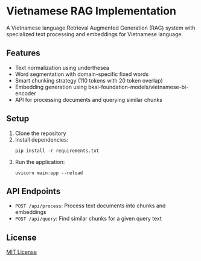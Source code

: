 # Vietnamese RAG Implementation

A Vietnamese language Retrieval Augmented Generation (RAG) system with specialized text processing and embeddings for Vietnamese language.

## Features

- Text normalization using underthesea
- Word segmentation with domain-specific fixed words
- Smart chunking strategy (110 tokens with 20 token overlap)
- Embedding generation using bkai-foundation-models/vietnamese-bi-encoder
- API for processing documents and querying similar chunks

## Setup

1. Clone the repository
2. Install dependencies:
   ```
   pip install -r requirements.txt
   ```
3. Run the application:
   ```
   uvicorn main:app --reload
   ```

## API Endpoints

- `POST /api/process`: Process text documents into chunks and embeddings
- `POST /api/query`: Find similar chunks for a given query text

## License

[MIT License](LICENSE) 